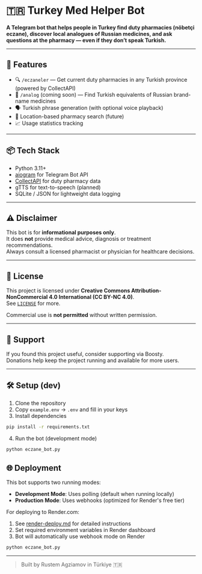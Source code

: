 # 🇹🇷 Turkey Med Helper Bot

**A Telegram bot that helps people in Turkey find duty pharmacies (nöbetçi eczane), discover local analogues of Russian medicines, and ask questions at the pharmacy — even if they don’t speak Turkish.**

---

## 🚀 Features

- 🔍 `/eczaneler` — Get current duty pharmacies in any Turkish province (powered by CollectAPI)
- 💊 `/analog` (coming soon) — Find Turkish equivalents of Russian brand-name medicines
- 🗣️ Turkish phrase generation (with optional voice playback)
- 📍 Location-based pharmacy search (future)
- 📈 Usage statistics tracking

---

## 📦 Tech Stack

- Python 3.11+
- [aiogram](https://docs.aiogram.dev) for Telegram Bot API
- [CollectAPI](https://collectapi.com) for duty pharmacy data
- gTTS for text-to-speech (planned)
- SQLite / JSON for lightweight data logging

---

## ⚠️ Disclaimer

This bot is for **informational purposes only**.  
It does **not** provide medical advice, diagnosis or treatment recommendations.  
Always consult a licensed pharmacist or physician for healthcare decisions.

---

## 📄 License

This project is licensed under **Creative Commons Attribution-NonCommercial 4.0 International (CC BY-NC 4.0)**.  
See [`LICENSE`](./LICENSE) for more.

Commercial use is **not permitted** without written permission.

---

## 🤝 Support

If you found this project useful, consider supporting via Boosty.  
Donations help keep the project running and available for more users.

---

## 🛠 Setup (dev)

1. Clone the repository  
2. Copy `example.env` → `.env` and fill in your keys  
3. Install dependencies  
```bash
pip install -r requirements.txt
```

4. Run the bot (development mode)
```bash
python eczane_bot.py
```

## 🌐 Deployment

This bot supports two running modes:

- **Development Mode**: Uses polling (default when running locally)
- **Production Mode**: Uses webhooks (optimized for Render's free tier)

For deploying to Render.com:
1. See [render-deploy.md](./render-deploy.md) for detailed instructions
2. Set required environment variables in Render dashboard
3. Bot will automatically use webhook mode on Render  
```bash
python eczane_bot.py
```

---

> Built by Rustem Agziamov in Türkiye 🇹🇷